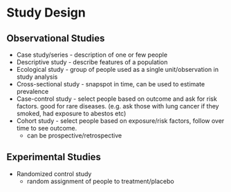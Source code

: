 # Study Design
## Observational Studies
- Case study/series - description of one or few people
- Descriptive study - describe features of a population
- Ecological study - group of people used as a single unit/observation in study analysis
- Cross-sectional study - snapspot in time, can be used to estimate prevalence
- Case-control study - select people based on outcome and ask for risk factors. good for rare diseases. (e.g. ask those with lung cancer if they smoked, had exposure to abestos etc)
- Cohort study - select people based on exposure/risk factors, follow over time to see outcome. 
	- can be prospective/retrospective

## Experimental Studies
- Randomized control study
	- random assignment of people to treatment/placebo